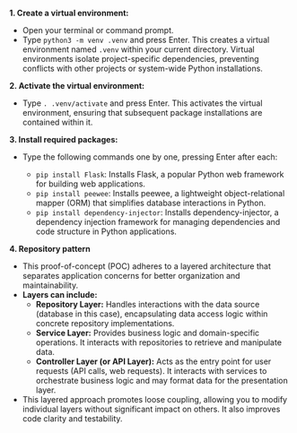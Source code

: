 **1. Create a virtual environment:**

   - Open your terminal or command prompt.
   - Type `python3 -m venv .venv` and press Enter. This creates a virtual environment named `.venv` within your current directory. Virtual environments isolate project-specific dependencies, preventing conflicts with other projects or system-wide Python installations.

**2. Activate the virtual environment:**

   - Type `. .venv/activate` and press Enter. This activates the virtual environment, ensuring that subsequent package installations are contained within it.

**3. Install required packages:**

   - Type the following commands one by one, pressing Enter after each:

      - `pip install Flask`: Installs Flask, a popular Python web framework for building web applications.
      - `pip install peewee`: Installs peewee, a lightweight object-relational mapper (ORM) that simplifies database interactions in Python.
      - `pip install dependency-injector`: Installs dependency-injector, a dependency injection framework for managing dependencies and code structure in Python applications.

**4. Repository pattern**

   - This proof-of-concept (POC) adheres to a layered architecture that separates application concerns for better organization and maintainability.
   - **Layers can include:**
     - **Repository Layer:** Handles interactions with the data source (database in this case), encapsulating data access logic within concrete repository implementations.
     - **Service Layer:** Provides business logic and domain-specific operations. It interacts with repositories to retrieve and manipulate data.
     - **Controller Layer (or API Layer):** Acts as the entry point for user requests (API calls, web requests). It interacts with services to orchestrate business logic and may format data for the presentation layer.
   - This layered approach promotes loose coupling, allowing you to modify individual layers without significant impact on others. It also improves code clarity and testability.

